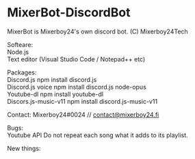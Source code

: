 # MixerBot-DiscordBot
MixerBot is Mixerboy24's own discord bot. (C) Mixerboy24Tech

Softeare:  
Node.js  
Text editor (Visual Studio Code / Notepad++ etc)  
  
Packages:  
Discord.js npm install discord.js  
Discord.js voice npm install discord.js node-opus  
Youtube-dl npm install youtube-dl  
Discors.js-music-v11 npm install discord.js-music-v11  
  
  
Contact: Mixerboy24#0024 // contact@mixerboy24.fi

Bugs:   
Youtube API Do not repeat each song what it adds to its playlist.   

New things:   


